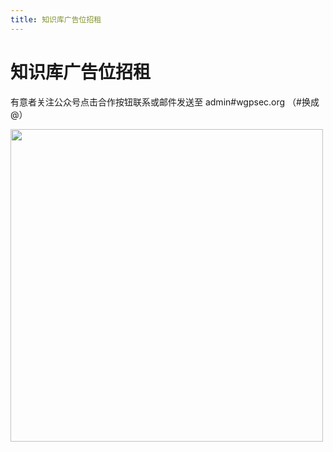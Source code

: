 ```yaml
---
title: 知识库广告位招租
---
```

# 知识库广告位招租

有意者关注公众号点击合作按钮联系或邮件发送至 admin#wgpsec.org （#换成@）

   <img width="500" src="https://assets.wgpsec.org/www/images/wechat.png">
